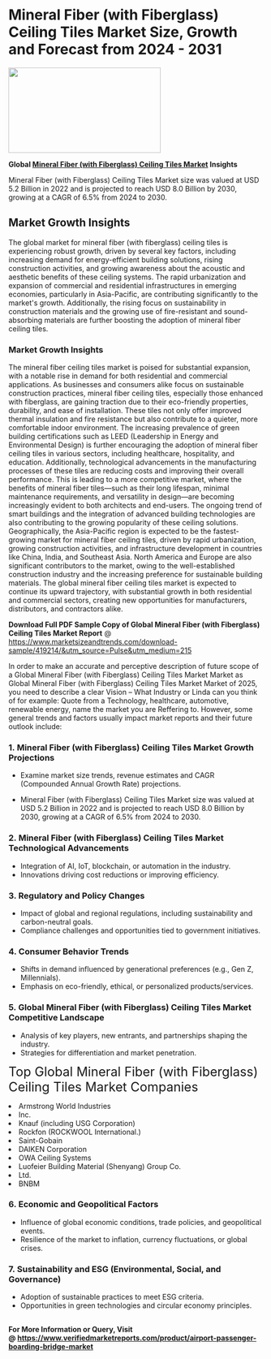 <H1>Mineral Fiber (with Fiberglass) Ceiling Tiles Market Size, Growth and Forecast from 2024 - 2031</H1><img class="aligncenter size-medium wp-image-584254" src="https://thirdeyenews.in/wp-content/uploads/2024/09/Global-Market-Research-300x168.jpeg" alt="" width="300" height="168" /><p><strong>Global&nbsp;<a href="https://www.marketsizeandtrends.com/download-sample/419214/&amp;utm_source=Pulse&amp;utm_medium=215">Mineral Fiber (with Fiberglass) Ceiling Tiles Market</a> Insights</strong></p><p>Mineral Fiber (with Fiberglass) Ceiling Tiles Market size was valued at USD 5.2 Billion in 2022 and is projected to reach USD 8.0 Billion by 2030, growing at a CAGR of 6.5% from 2024 to 2030.</p><p><h2>Market Growth Insights</h2> The global market for mineral fiber (with fiberglass) ceiling tiles is experiencing robust growth, driven by several key factors, including increasing demand for energy-efficient building solutions, rising construction activities, and growing awareness about the acoustic and aesthetic benefits of these ceiling systems. The rapid urbanization and expansion of commercial and residential infrastructures in emerging economies, particularly in Asia-Pacific, are contributing significantly to the market's growth. Additionally, the rising focus on sustainability in construction materials and the growing use of fire-resistant and sound-absorbing materials are further boosting the adoption of mineral fiber ceiling tiles. <h3>Market Growth Insights</h3> The mineral fiber ceiling tiles market is poised for substantial expansion, with a notable rise in demand for both residential and commercial applications. As businesses and consumers alike focus on sustainable construction practices, mineral fiber ceiling tiles, especially those enhanced with fiberglass, are gaining traction due to their eco-friendly properties, durability, and ease of installation. These tiles not only offer improved thermal insulation and fire resistance but also contribute to a quieter, more comfortable indoor environment. The increasing prevalence of green building certifications such as LEED (Leadership in Energy and Environmental Design) is further encouraging the adoption of mineral fiber ceiling tiles in various sectors, including healthcare, hospitality, and education. Additionally, technological advancements in the manufacturing processes of these tiles are reducing costs and improving their overall performance. This is leading to a more competitive market, where the benefits of mineral fiber tiles—such as their long lifespan, minimal maintenance requirements, and versatility in design—are becoming increasingly evident to both architects and end-users. The ongoing trend of smart buildings and the integration of advanced building technologies are also contributing to the growing popularity of these ceiling solutions. Geographically, the Asia-Pacific region is expected to be the fastest-growing market for mineral fiber ceiling tiles, driven by rapid urbanization, growing construction activities, and infrastructure development in countries like China, India, and Southeast Asia. North America and Europe are also significant contributors to the market, owing to the well-established construction industry and the increasing preference for sustainable building materials. The global mineral fiber ceiling tiles market is expected to continue its upward trajectory, with substantial growth in both residential and commercial sectors, creating new opportunities for manufacturers, distributors, and contractors alike. </p><p><span class=""><strong>Download Full PDF Sample Copy of Global Mineral Fiber (with Fiberglass) Ceiling Tiles Market Report</strong> @ <a href="https://www.marketsizeandtrends.com/download-sample/419214/&amp;utm_source=Pulse&amp;utm_medium=215" target="_blank">https://www.marketsizeandtrends.com/download-sample/419214/&amp;utm_source=Pulse&amp;utm_medium=215</a></span></p><p>In order to make an accurate and perceptive description of future scope of a Global&nbsp;Mineral Fiber (with Fiberglass) Ceiling Tiles Market Market as Global&nbsp;Mineral Fiber (with Fiberglass) Ceiling Tiles Market Market of 2025, you need to describe a clear Vision &ndash; What Industry or Linda can you think of for example: Quote from a Technology, healthcare, automotive, renewable energy, name the market you are Reffering to. However, some general trends and factors usually impact market reports and their future outlook include:</p><h3>1.&nbsp;<strong>Mineral Fiber (with Fiberglass) Ceiling Tiles Market Growth Projections</strong></h3><ul><li>Examine market size trends, revenue estimates and CAGR (Compounded Annual Growth Rate) projections.</li><li><p>Mineral Fiber (with Fiberglass) Ceiling Tiles Market size was valued at USD 5.2 Billion in 2022 and is projected to reach USD 8.0 Billion by 2030, growing at a CAGR of 6.5% from 2024 to 2030.</p></li></ul><h3>2.&nbsp;<strong>Mineral Fiber (with Fiberglass) Ceiling Tiles Market Technological Advancements</strong></h3><ul><li>Integration of AI, IoT, blockchain, or automation in the industry.</li><li>Innovations driving cost reductions or improving efficiency.</li></ul><h3>3.&nbsp;<strong>Regulatory and Policy Changes</strong></h3><ul><li>Impact of global and regional regulations, including sustainability and carbon-neutral goals.</li><li>Compliance challenges and opportunities tied to government initiatives.</li></ul><h3>4.&nbsp;<strong>Consumer Behavior Trends</strong></h3><ul><li>Shifts in demand influenced by generational preferences (e.g., Gen Z, Millennials).</li><li>Emphasis on eco-friendly, ethical, or personalized products/services.</li></ul><h3>5.&nbsp;<strong>Global Mineral Fiber (with Fiberglass) Ceiling Tiles Market Competitive Landscape</strong></h3><ul><li>Analysis of key players, new entrants, and partnerships shaping the industry.</li><li>Strategies for differentiation and market penetration.</li></ul><p data-pm-slice="1 1 []"><span style="color: inherit; font-family: inherit; font-size: 25px;">Top Global Mineral Fiber (with Fiberglass) Ceiling Tiles Market Companies</span></p><div class="" data-test-id=""><p><li>Armstrong World Industries</li><li> Inc.</li><li> Knauf (including USG Corporation)</li><li> Rockfon (ROCKWOOL International.)</li><li> Saint-Gobain</li><li> DAIKEN Corporation</li><li> OWA Ceiling Systems</li><li> Luofeier Building Material (Shenyang) Group Co.</li><li> Ltd.</li><li> BNBM</li></p></div><h3>6.&nbsp;<strong>Economic and Geopolitical Factors</strong></h3><ul><li>Influence of global economic conditions, trade policies, and geopolitical events.</li><li>Resilience of the market to inflation, currency fluctuations, or global crises.</li></ul><h3>7.&nbsp;<strong>Sustainability and ESG (Environmental, Social, and Governance)</strong></h3><ul><li>Adoption of sustainable practices to meet ESG criteria.</li><li>Opportunities in green technologies and circular economy principles.</li></ul><h2><strong style="font-size: 14px;">For More Information or Query, Visit @&nbsp;</strong><a style="background-color: #ffffff; font-size: 14px;" href="https://www.marketsizeandtrends.com/report/mineral-fiber-with-fiberglass-ceiling-tiles-market/" target="_blank">https://www.verifiedmarketreports.com/product/airport-passenger-boarding-bridge-market</a></h2>

